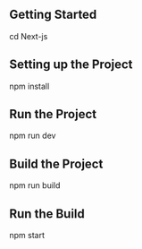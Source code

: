 ## Getting Started
cd Next-js

## Setting up the Project
npm install

## Run the Project
npm run dev

## Build the Project
npm run build

## Run the Build
npm start